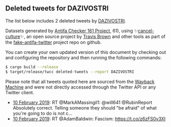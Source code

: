 ## Deleted tweets for DAZIVOSTRI

The list below includes 2 deleted tweets by
[DAZIVOSTRI](https://twitter.com/DAZIVOSTRI).



Datasets generated by [Antifa Checker 161 Project](https://twitter.com/antifacheck161), 61), using ✨[cancel-culture](https://github.com/travisbrown/cancel-culture)✨, an open source project by 
[Travis Brown](https://twitter.com/travisbrown) and other tools as part of the 
[fake-antifa-twitter](https://github.com/antifacheck161/fake-antifa-twitter) project repo on github.

You can create your own updated version of this document by checking out and configuring the
repository and then running the following commands:

```bash
$ cargo build --release
$ target/release/twcc deleted-tweets --report DAZIVOSTRI
```

Please note that all tweets quoted here are sourced from the
[Wayback Machine](https://web.archive.org) and were not directly accessed through the Twitter API or
any Twitter client.

* [10 February 2019](https://web.archive.org/web/20190210210115/https://twitter.com/DAZIVOSTRI/status/1094702862456758273): RT @MarkAMassingil1: @will641 @RubinReport Absolutely correct.  Telling someone they should "be afraid" of what you're going to do is not c… <!--1094702862456758273-->
* [10 February 2019](https://web.archive.org/web/20190210205323/https://twitter.com/DAZIVOSTRI/status/1094700882749505537): RT @AdamBaldwin: Fascism: https://t.co/z6zFS0v3XI <!--1094700882749505537-->
